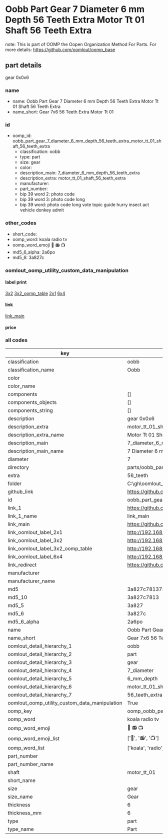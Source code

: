 # Oobb Part Gear 7 Diameter 6 mm Depth 56 Teeth Extra Motor Tt 01 Shaft 56 Teeth Extra  

note: This is part of OOMP the Oopen Organization Method For Parts. For more details: https://github.com/oomlout/oomp_base

##  part details
  



gear 0x0x6



### name
* name: Oobb Part Gear 7 Diameter 6 mm Depth 56 Teeth Extra Motor Tt 01 Shaft 56 Teeth Extra
* name_short: Gear 7x6 56 Teeth Extra Motor Tt 01
### id
* oomp_id: oobb_part_gear_7_diameter_6_mm_depth_56_teeth_extra_motor_tt_01_shaft_56_teeth_extra
  * classification: oobb
  * type: part
  * size: gear
  * color: 
  * description_main: 7_diameter_6_mm_depth_56_teeth_extra
  * description_extra: motor_tt_01_shaft_56_teeth_extra
  * manufacturer: 
  * part_number: 
  * bip 39 word 2: photo code
  * bip 39 word 3: photo code long
  * bip 39 word: photo code long vote topic guide hurry insect act vehicle donkey admit

### other_codes
* short_code: 
* oomp_word: koala radio tv
* oomp_word_emoji :koala: :radio: :tv:
* md5_6_alpha: 2a6po
* md5_6: 3a827c






### oomlout_oomp_utility_custom_data_manipulation
#### label print
[3x2](http://192.168.1.245:1112/?label=oomp%202a6po)
[3x2_oomp_table](http://192.168.1.108:1112/?label=oomp%202a6po)
[2x1](http://192.168.1.242:1112/?label=oomp%202a6po)
[6x4](http://192.168.1.55:1112/?label=oomp%202a6po)    

#### link

[link_main](https://github.com/oomlout/oomlout_oobb_version_4_generated_parts/tree/main/navigation_oomp/oobb/part/gear/7_diameter_6_mm_depth_56_teeth_extra/motor_tt_01_shaft_56_teeth_extra/part)                              

#### price







### all codes 
| key | value |  
| --- | --- |  
| classification | oobb |  
| classification_name | Oobb |  
| color |  |  
| color_name |  |  
| components | [] |  
| components_objects | [] |  
| components_string | [] |  
| description | gear 0x0x6 |  
| description_extra | motor_tt_01_shaft_56_teeth_extra |  
| description_extra_name | Motor Tt 01 Shaft 56 Teeth Extra |  
| description_main | 7_diameter_6_mm_depth_56_teeth_extra |  
| description_main_name | 7 Diameter 6 mm Depth 56 Teeth Extra |  
| diameter | 7 |  
| directory | parts/oobb_part_gear_7_diameter_6_mm_depth_56_teeth_extra_motor_tt_01_shaft_56_teeth_extra |  
| extra | 56_teeth |  
| folder | C:\gh\oomlout_oobb_version_4_generated_parts\parts\oobb_part_gear_7_diameter_6_mm_depth_56_teeth_extra_motor_tt_01_shaft_56_teeth_extra |  
| github_link | https://github.com/oomlout/oomlout_oomp_part_src/tree/main/parts/oobb_part_gear_7_diameter_6_mm_depth_56_teeth_extra_motor_tt_01_shaft_56_teeth_extra |  
| id | oobb_part_gear_7_diameter_6_mm_depth_56_teeth_extra_motor_tt_01_shaft_56_teeth_extra |  
| link_1 | https://github.com/oomlout/oomlout_oobb_version_4_generated_parts/tree/main/navigation_oomp/oobb/part/gear/7_diameter_6_mm_depth_56_teeth_extra/motor_tt_01_shaft_56_teeth_extra/part |  
| link_1_name | link_main |  
| link_main | https://github.com/oomlout/oomlout_oobb_version_4_generated_parts/tree/main/navigation_oomp/oobb/part/gear/7_diameter_6_mm_depth_56_teeth_extra/motor_tt_01_shaft_56_teeth_extra/part |  
| link_oomlout_label_2x1 | http://192.168.1.242:1112/?label=oomp%202a6po |  
| link_oomlout_label_3x2 | http://192.168.1.245:1112/?label=oomp%202a6po |  
| link_oomlout_label_3x2_oomp_table | http://192.168.1.108:1112/?label=oomp%202a6po |  
| link_oomlout_label_6x4 | http://192.168.1.55:1112/?label=oomp%202a6po |  
| link_redirect | https://github.com/oomlout/oomlout_oobb_version_4_generated_parts/tree/main/parts/oobb_gear_07_06_ex_56_teeth_sh_motor_tt_01 |  
| manufacturer |  |  
| manufacturer_name |  |  
| md5 | 3a827c7813750df59e728f5f078b451d |  
| md5_10 | 3a827c7813 |  
| md5_5 | 3a827 |  
| md5_6 | 3a827c |  
| md5_6_alpha | 2a6po |  
| name | Oobb Part Gear 7 Diameter 6 mm Depth 56 Teeth Extra Motor Tt 01 Shaft 56 Teeth Extra |  
| name_short | Gear 7x6 56 Teeth Extra Motor Tt 01 |  
| oomlout_detail_hierarchy_1 | oobb |  
| oomlout_detail_hierarchy_2 | part |  
| oomlout_detail_hierarchy_3 | gear |  
| oomlout_detail_hierarchy_4 | 7_diameter |  
| oomlout_detail_hierarchy_5 | 6_mm_depth |  
| oomlout_detail_hierarchy_6 | motor_tt_01_shaft |  
| oomlout_detail_hierarchy_7 | 56_teeth_extra |  
| oomlout_oomp_utility_custom_data_manipulation | True |  
| oomp_key | oomp_oobb_part_gear_7_diameter_6_mm_depth_56_teeth_extra_motor_tt_01_shaft_56_teeth_extra |  
| oomp_word | koala radio tv |  
| oomp_word_emoji | :koala: :radio: :tv: |  
| oomp_word_emoji_list | [':koala:', ':radio:', ':tv:'] |  
| oomp_word_list | ['koala', 'radio', 'tv'] |  
| part_number |  |  
| part_number_name |  |  
| shaft | motor_tt_01 |  
| short_name |  |  
| size | gear |  
| size_name | Gear |  
| thickness | 6 |  
| thickness_mm | 6 |  
| type | part |  
| type_name | Part |  

